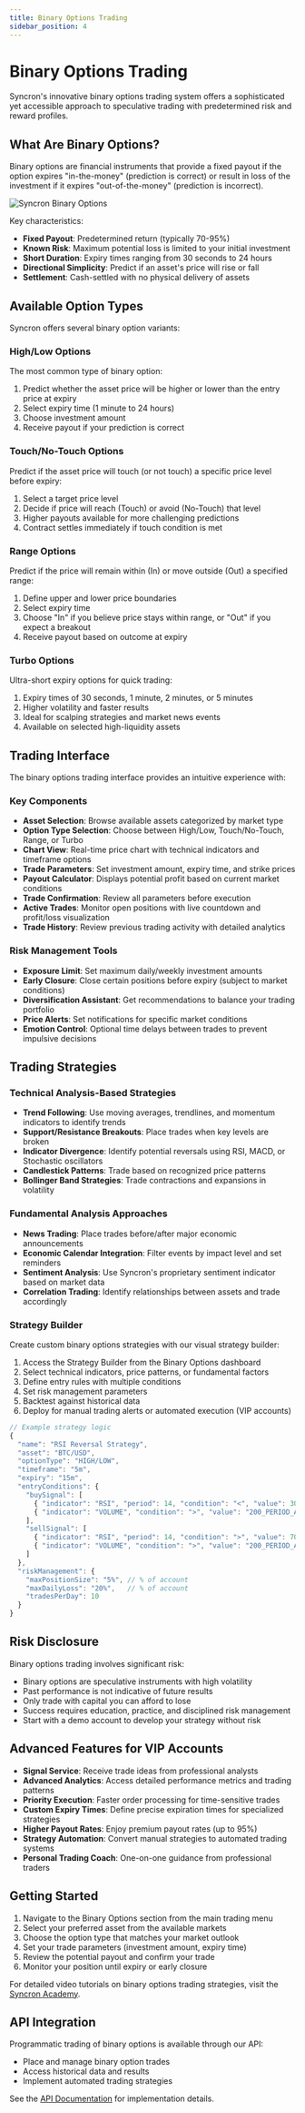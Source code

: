 ```yaml
---
title: Binary Options Trading
sidebar_position: 4
---
```


# Binary Options Trading

Syncron's innovative binary options trading system offers a sophisticated yet accessible approach to speculative trading with predetermined risk and reward profiles.

## What Are Binary Options?

Binary options are financial instruments that provide a fixed payout if the option expires "in-the-money" (prediction is correct) or result in loss of the investment if it expires "out-of-the-money" (prediction is incorrect).

![Syncron Binary Options](/img/syncron-binary-options.svg)

Key characteristics:
- **Fixed Payout**: Predetermined return (typically 70-95%)
- **Known Risk**: Maximum potential loss is limited to your initial investment
- **Short Duration**: Expiry times ranging from 30 seconds to 24 hours
- **Directional Simplicity**: Predict if an asset's price will rise or fall
- **Settlement**: Cash-settled with no physical delivery of assets

## Available Option Types

Syncron offers several binary option variants:

### High/Low Options

The most common type of binary option:
1. Predict whether the asset price will be higher or lower than the entry price at expiry
2. Select expiry time (1 minute to 24 hours)
3. Choose investment amount
4. Receive payout if your prediction is correct

### Touch/No-Touch Options

Predict if the asset price will touch (or not touch) a specific price level before expiry:
1. Select a target price level
2. Decide if price will reach (Touch) or avoid (No-Touch) that level
3. Higher payouts available for more challenging predictions
4. Contract settles immediately if touch condition is met

### Range Options

Predict if the price will remain within (In) or move outside (Out) a specified range:
1. Define upper and lower price boundaries
2. Select expiry time
3. Choose "In" if you believe price stays within range, or "Out" if you expect a breakout
4. Receive payout based on outcome at expiry

### Turbo Options

Ultra-short expiry options for quick trading:
1. Expiry times of 30 seconds, 1 minute, 2 minutes, or 5 minutes
2. Higher volatility and faster results
3. Ideal for scalping strategies and market news events
4. Available on selected high-liquidity assets

## Trading Interface

The binary options trading interface provides an intuitive experience with:

### Key Components

- **Asset Selection**: Browse available assets categorized by market type
- **Option Type Selection**: Choose between High/Low, Touch/No-Touch, Range, or Turbo
- **Chart View**: Real-time price chart with technical indicators and timeframe options
- **Trade Parameters**: Set investment amount, expiry time, and strike prices
- **Payout Calculator**: Displays potential profit based on current market conditions
- **Trade Confirmation**: Review all parameters before execution
- **Active Trades**: Monitor open positions with live countdown and profit/loss visualization
- **Trade History**: Review previous trading activity with detailed analytics

### Risk Management Tools

- **Exposure Limit**: Set maximum daily/weekly investment amounts
- **Early Closure**: Close certain positions before expiry (subject to market conditions)
- **Diversification Assistant**: Get recommendations to balance your trading portfolio
- **Price Alerts**: Set notifications for specific market conditions
- **Emotion Control**: Optional time delays between trades to prevent impulsive decisions

## Trading Strategies

### Technical Analysis-Based Strategies

- **Trend Following**: Use moving averages, trendlines, and momentum indicators to identify trends
- **Support/Resistance Breakouts**: Place trades when key levels are broken
- **Indicator Divergence**: Identify potential reversals using RSI, MACD, or Stochastic oscillators
- **Candlestick Patterns**: Trade based on recognized price patterns
- **Bollinger Band Strategies**: Trade contractions and expansions in volatility

### Fundamental Analysis Approaches

- **News Trading**: Place trades before/after major economic announcements
- **Economic Calendar Integration**: Filter events by impact level and set reminders
- **Sentiment Analysis**: Use Syncron's proprietary sentiment indicator based on market data
- **Correlation Trading**: Identify relationships between assets and trade accordingly

### Strategy Builder

Create custom binary options strategies with our visual strategy builder:

1. Access the Strategy Builder from the Binary Options dashboard
2. Select technical indicators, price patterns, or fundamental factors
3. Define entry rules with multiple conditions
4. Set risk management parameters
5. Backtest against historical data
6. Deploy for manual trading alerts or automated execution (VIP accounts)

```javascript
// Example strategy logic
{
  "name": "RSI Reversal Strategy",
  "asset": "BTC/USD",
  "optionType": "HIGH/LOW",
  "timeframe": "5m",
  "expiry": "15m",
  "entryConditions": {
    "buySignal": [
      { "indicator": "RSI", "period": 14, "condition": "<", "value": 30 },
      { "indicator": "VOLUME", "condition": ">", "value": "200_PERIOD_AVERAGE" }
    ],
    "sellSignal": [
      { "indicator": "RSI", "period": 14, "condition": ">", "value": 70 },
      { "indicator": "VOLUME", "condition": ">", "value": "200_PERIOD_AVERAGE" }
    ]
  },
  "riskManagement": {
    "maxPositionSize": "5%", // % of account
    "maxDailyLoss": "20%",   // % of account
    "tradesPerDay": 10
  }
}
```

## Risk Disclosure

Binary options trading involves significant risk:

- Binary options are speculative instruments with high volatility
- Past performance is not indicative of future results
- Only trade with capital you can afford to lose
- Success requires education, practice, and disciplined risk management
- Start with a demo account to develop your strategy without risk

## Advanced Features for VIP Accounts

- **Signal Service**: Receive trade ideas from professional analysts
- **Advanced Analytics**: Access detailed performance metrics and trading patterns
- **Priority Execution**: Faster order processing for time-sensitive trades
- **Custom Expiry Times**: Define precise expiration times for specialized strategies
- **Higher Payout Rates**: Enjoy premium payout rates (up to 95%)
- **Strategy Automation**: Convert manual strategies to automated trading systems
- **Personal Trading Coach**: One-on-one guidance from professional traders

## Getting Started

1. Navigate to the Binary Options section from the main trading menu
2. Select your preferred asset from the available markets
3. Choose the option type that matches your market outlook
4. Set your trade parameters (investment amount, expiry time)
5. Review the potential payout and confirm your trade
6. Monitor your position until expiry or early closure

For detailed video tutorials on binary options trading strategies, visit the [Syncron Academy](/docs/syncron/academy/binary-options-course).

## API Integration

Programmatic trading of binary options is available through our API:
- Place and manage binary option trades
- Access historical data and results
- Implement automated trading strategies

See the [API Documentation](/docs/syncron/api/binary-options) for implementation details.
